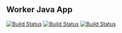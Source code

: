 ## Worker Java App
[![Build Status](http://40.71.222.115:8080/buildStatus/icon?job=instavote%2Fworker-build)](http://40.71.222.115:8080/job/instavote/job/worker-build/)
[![Build Status](http://40.71.222.115:8080/buildStatus/icon?job=instavote%2Fworker-test&subject=UnitTest)](http://40.71.222.115:8080/job/instavote/job/worker-test/)
[![Build Status](http://40.71.222.115:8080/buildStatus/icon?job=instavote%2Fworker-package)](http://40.71.222.115:8080/job/instavote/job/worker-package/)
